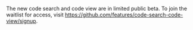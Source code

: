 The new code search and code view are in limited public beta. To join the waitlist for access, visit https://github.com/features/code-search-code-view/signup. 
